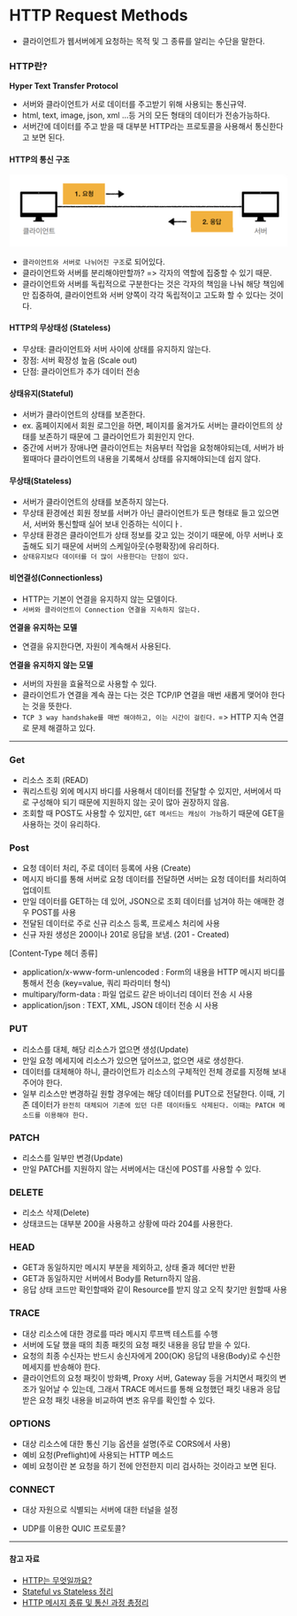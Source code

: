 # HTTP Request Methods
- 클라이언트가 웹서버에게 요청하는 목적 및 그 종류를 알리는 수단을 말한다.

### HTTP란?
**Hyper Text Transfer Protocol**
- 서버와 클라이언트가 서로 데이터를 주고받기 위해 사용되는 통신규약.
- html, text, image, json, xml ...등 거의 모든 형태의 데이터가 전송가능하다.
- 서버간에 데이터를 주고 받을 때 대부분 HTTP라는 프로토콜을 사용해서 통신한다고 보면 된다.

#### HTTP의 통신 구조
![Alt text](image.png)
- `클라이언트와 서버로 나뉘어진 구조`로 되어있다.
- 클라이언트와 서버를 분리해야만할까? => 각자의 역할에 집중할 수 있기 때문. 
- 클라이언트와 서버를 독립적으로 구분한다는 것은 각자의 책임을 나눠 해당 책임에만 집중하여, 클라이언트와 서버 양쪽이 각각 독립적이고 고도화 할 수 있다는 것이다.

#### HTTP의 무상태성 (Stateless)
- 무상태: 클라이언트와 서버 사이에 상태를 유지하지 않는다.
- 장점: 서버 확장성 높음 (Scale out)
- 단점: 클라이언트가 추가 데이터 전송

#### 상태유지(Stateful)
- 서버가 클라이언트의 상태를 보존한다.
- ex. 홈페이지에서 회원 로그인을 하면, 페이지를 옮겨가도 서버는 클라이언트의 상태를 보존하기 때문에 그 클라이언트가 회원인지 안다.
- 중간에 서버가 장애나면 클라이언트는 처음부터 작업을 요청해야되는데, 서버가 바뀔때마다 클라이언트의 내용을 기록해서 상태를 유지해야되는데 쉽지 않다.

#### 무상태(Stateless)
- 서버가 클라이언트의 상태를 보존하지 않는다.
- 무상태 환경에선 회원 정보를 서버가 아닌 클라이언트가 토큰 형태로 들고 있으면서, 서버와 통신할때 실어 보내 인증하는 식이디ㅏ.
- 무상태 환경은 클라이언트가 상태 정보를 갖고 있는 것이기 때문에, 아무 서버나 호출해도 되기 때문에 서버의 스케일아웃(수평확장)에 유리하다.
- `상태유지보다 데이터를 더 많이 사용한다는 단점이 있다.`

#### 비연결성(Connectionless)
- HTTP는 기본이 연결을 유지하지 않는 모델이다.
- `서버와 클라이언트이 Connection 연결을 지속하지 않는다.`

**연결을 유지하는 모델**
- 연결을 유지한다면, 자원이 계속해서 사용된다.

**연결을 유지하지 않는 모델**
- 서버의 자원을 효율적으로 사용할 수 있다.
- 클라이언트가 연결을 계속 끊는 다는 것은 TCP/IP 연결을 매번 새롭게 맺어야 한다는 것을 뜻한다.
- `TCP 3 way handshake를 매번 해야하고, 이는 시간이 걸린다.` => HTTP 지속 연결로 문제 해결하고 있다.


---

### Get
- 리소스 조회 (READ)
- 쿼리스트링 외에 메시지 바디를 사용해서 데이터를 전달할 수 있지만, 서버에서 따로 구성해야 되기 때문에 지원하지 않는 곳이 많아 권장하지 않음.
- 조회할 때 POST도 사용할 수 있지만, `GET 메서드는 캐싱이 가능`하기 때문에 GET을 사용하는 것이 유리하다.


### Post
- 요청 데이터 처리, 주로 데이터 등록에 사용 (Create)
- 메시지 바디를 통해 서버로 요청 데이터를 전달하면 서버는 요청 데이터를 처리하여 업데이트
- 만일 데이터를 GET하는 데 있어, JSON으로 조회 데이터를 넘겨야 하는 애매한 경우 POST를 사용
- 전달된 데이터로 주로 신규 리소스 등록, 프로세스 처리에 사용
- 신규 자원 생성은 200이나 201로 응답을 보냄. (201 - Created)

[Content-Type 헤더 종류]
- application/x-www-form-unlencoded : Form의 내용을 HTTP 메시지 바디를 통해서 전송 (key=value, 쿼리 파라미터 형식)
- multipary/form-data : 파일 업로드 같은 바이너리 데이터 전송 시 사용
- application/json : TEXT, XML, JSON 데이터 전송 시 사용


### PUT
- 리소스를 대체, 해당 리소스가 없으면 생성(Update)
- 만일 요청 메세지에 리소스가 있으면 덮어쓰고, 없으면 새로 생성한다.
- 데이터를 대체해야 하니, 클라이언트가 리소스의 구체적인 전체 경로를 지정해 보내주어야 한다.
- 일부 리소스만 변경하길 원할 경우에는 해당 데이터를 PUT으로 전달한다. 이때, 기존 데이터가 `완전히 대체되어 기존에 있던 다른 데이터들도 삭제된다. 이때는 PATCH 메소드를 이용해야 한다.`


### PATCH
- 리소스를 일부만 변경(Update)
- 만일 PATCH를 지원하지 않는 서버에서는 대신에 POST를 사용할 수 있다.

### DELETE
- 리소스 삭제(Delete)
- 상태코드는 대부분 200을 사용하고 상황에 따라 204를 사용한다.


### HEAD
- GET과 동일하지만 메시지 부분을 제외하고, 상태 줄과 헤더만 반환
- GET과 동일하지만 서버에서 Body를 Return하지 않음.
- 응답 상태 코드만 확인할때와 같이 Resource를 받지 않고 오직 찾기만 원할때 사용

### TRACE
- 대상 리소스에 대한 경로를 따라 메시지 루프백 테스트를 수행
- 서버에 도달 했을 때의 최종 패킷의 요청 패킷 내용을 응답 받을 수 있다.
- 요청의 최종 수신자는 반드시 송신자에게 200(OK) 응답의 내용(Body)로 수신한 메세지를 반송해야 한다.
- 클라이언트의 요청 패킷이 방화벽, Proxy 서버, Gateway 등을 거치면서 패킷의 변조가 일어날 수 있는데, 그래서 TRACE 메서드를 통해 요청했던 패킷 내용과 응답 받은 요청 패킷 내용을 비교하여 변조 유무를 확인할 수 있다.


### OPTIONS
- 대상 리소스에 대한 통신 기능 옵션을 설명(주로 CORS에서 사용)
- 예비 요청(Preflight)에 사용되는 HTTP 메소드
- 예비 요청이란 본 요청을 하기 전에 안전한지 미리 검사하는 것이라고 보면 된다.

### CONNECT
- 대상 자원으로 식별되는 서버에 대한 터널을 설정


- UDP를 이용한 QUIC 프로토콜?

---
#### 참고 자료
- [HTTP는 무엇일까요?](https://inpa.tistory.com/entry/HTTP-%F0%9F%8C%90-%EB%B0%B1%EC%97%94%EB%93%9C-%EB%A1%9C%EB%93%9C%EB%A7%B5-HTTP%EB%8A%94-%EB%AC%B4%EC%97%87%EC%9D%BC%EA%B9%8C%EC%9A%94)
- [Stateful vs Stateless 정리](https://inpa.tistory.com/entry/WEB-%F0%9F%93%9A-Stateful-Stateless-%EC%A0%95%EB%A6%AC)
- [HTTP 메시지 종류 및 통신 과정 총정리](https://inpa.tistory.com/entry/WEB-%F0%9F%8C%90-HTTP-%EB%A9%94%EC%84%9C%EB%93%9C-%EC%A2%85%EB%A5%98-%ED%86%B5%EC%8B%A0-%EA%B3%BC%EC%A0%95-%F0%9F%92%AF-%EC%B4%9D%EC%A0%95%EB%A6%AC)
